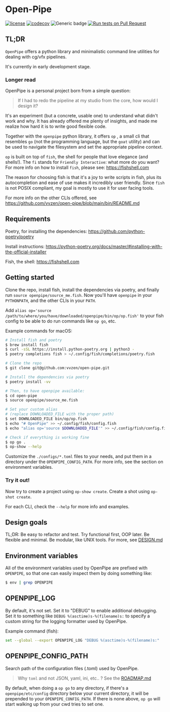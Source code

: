 # Open-Pipe

[![license](https://img.shields.io/github/license/vvzen/open-pipe)](https://github.com/vvzen/open-pipe/blob/main/LICENSE) [![codecov](https://codecov.io/gh/vvzen/open-pipe/branch/main/graph/badge.svg?token=JW6UY6ZFFP)](https://codecov.io/gh/vvzen/open-pipe) ![Generic badge](https://img.shields.io/badge/status-wip-yellow.svg)
[![Run tests on Pull Request](https://github.com/vvzen/open-pipe/actions/workflows/run-tests-on-mrs.yaml/badge.svg)](https://github.com/vvzen/open-pipe/actions/workflows/run-tests-on-mrs.yaml)

## TL;DR

`OpenPipe` offers a python library and minimalistic command line utilities for dealing with cg/vfx pipelines.

It's currently in early development stage.

### Longer read

OpenPipe is a personal project born from a simple question:

> If I had to redo the pipeline at my studio from the core, how would I design it?

It's an experiment (but a concrete, usable one) to understand what didn't work and why.
It has already offered me plenty of insights, and made me realize how hard it is to write good flexible code.

Together with the `openpipe` python library, it offers `op` , a small cli that resembles `go` (not the programming language, but the `goat` utility) and can be used to navigate the filesystem and set the appropriate pipeline context.

`op` is built on top of `fish`, the shell for people that love elegance (and shells!).
The `fi` stands for `Friendly Interactive`: what more do you want?
For more info on how to install `fish`, please see: https://fishshell.com

The reason for choosing fish is that it's a joy to write scripts in fish, plus its autocompletion and ease of use makes it incredibly user friendly. Since `fish` is not POSIX compliant, my goal is mostly to use it for user facing tools.

For more info on the other CLIs offered, see https://github.com/vvzen/open-pipe/blob/main/bin/README.md


## Requirements

Poetry, for installing the dependencies: https://github.com/python-poetry/poetry

Install instructions: https://python-poetry.org/docs/master/#installing-with-the-official-installer


Fish, the shell: https://fishshell.com

## Getting started

Clone the repo, install fish, install the dependencies via poetry, and finally run `source openpipe/source_me.fish`.
Now you'll have `openpipe` in your `PYTHONPATH`, and the other CLIs in your `PATH`.

Add `alias op='source /path/to/where/you/have/downloaded/openpipe/bin/op/op.fish'` to your fish config to be able to do run commands like `op go`, etc.

Example commands for macOS:
```bash
# Install fish and poetry
$ brew install fish
$ curl -sSL https://install.python-poetry.org | python3 -
$ poetry completions fish > ~/.config/fish/completions/poetry.fish

# Clone the repo
$ git clone git@github.com:vvzen/open-pipe.git

# Install the dependencies via poetry
$ poetry install -vv

# Then, to have openpipe available:
$ cd open-pipe
$ source openpipe/source_me.fish

# Set your custom alias
# (replace DOWNLOADED_FILE with the proper path)
$ set DOWNLOADED_FILE bin/op/op.fish
$ echo "# OpenPipe" >> ~/.config/fish/config.fish
$ echo "alias op='source $DOWNLOADED_FILE'" >> ~/.config/fish/config.fish

# Check if everything is working fine
$ op go .
$ op-show --help
```

Customize the `./configs/*.toml` files to your needs, and put them in a directory under the `OPENPIPE_CONFIG_PATH`.
For more info, see the section on environment variables.

### Try it out!

Now try to create a project using `op-show create`.
Create a shot using `op-shot create`.

For each CLI, check the `--help` for more info and examples.

## Design goals

TL;DR: Be easy to refactor and test. Try functional first, OOP later. Be flexible and minimal. Be modular, like UNIX tools.
For more, see [DESIGN.md](https://github.com/vvzen/open-pipe/blob/main/DESIGN.md)


## Environment variables

All of the environment variables used by OpenPipe are prefixed with `OPENPIPE`, so that one can easily inspect them by doing something like:

```bash
$ env | grep OPENPIPE
```

## OPENPIPE_LOG

By default, it's not set.
Set it to "DEBUG" to enable additional debugging.
Set it to something like `DEBUG %(asctime)s-%(filename)s:` to specify a custom string for the logging formatter used by OpenPipe.

Example command (fish):
```bash
set --global --export OPENPIPE_LOG "DEBUG %(asctime)s-%(filename)s:"
```

## OPENPIPE_CONFIG_PATH

Search path of the configuration files (.toml) used by OpenPipe.

> Why `toml` and not JSON, yaml, ini, etc.. ? See the [ROADMAP.md](https://github.com/vvzen/open-pipe/blob/main/ROADMAP.md)

By default, when doing a `op go` to any directory, if there's a `openpipe/etc/config` directory below your current directory, it will be prepended to your `OPENPIPE_CONFIG_PATH`.
If there is none above, `op go` will start walking up from your cwd tries to set one.